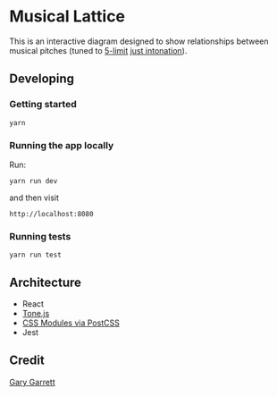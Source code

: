 # Musical Lattice

This is an interactive diagram designed to show relationships between musical
pitches (tuned to [5-limit][5l] [just intonation][ji]).

[5l]: https://en.wikipedia.org/wiki/Five-limit_tuning
[ji]: https://en.wikipedia.org/wiki/Just_intonation

## Developing

### Getting started

    yarn

### Running the app locally

Run:

    yarn run dev

and then visit

    http://localhost:8080

### Running tests

    yarn run test

## Architecture

* React
* [Tone.js][tone.js]
* [CSS Modules via PostCSS][react-css-modules]
* Jest

[tone.js]: https://github.com/Tonejs/Tone.js
[react-css-modules]: https://github.com/gajus/react-css-modules

## Credit

[Gary Garrett](http://www.garygarrett.me/?p=91)
